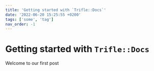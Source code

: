 ```yaml
---
title: 'Getting started with `Trifle::Docs`'
date: '2022-06-20 15:25:55 +0200'
tags: ['some', 'tag']
nav_order: -1
---
```


# Getting started with `Trifle::Docs`

Welcome to our first post
